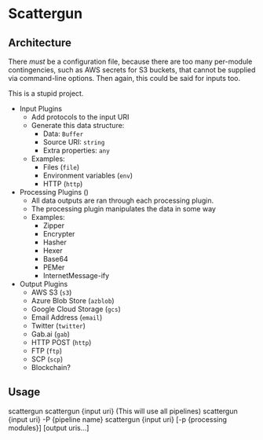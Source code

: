 # Scattergun

## Architecture

There _must_ be a configuration file, because there are too many per-module
contingencies, such as AWS secrets for S3 buckets, that cannot be supplied
via command-line options. Then again, this could be said for inputs too.

This is a stupid project.

- Input Plugins
  - Add protocols to the input URI
  - Generate this data structure:
    - Data: `Buffer`
    - Source URI: `string`
    - Extra properties: `any`
  - Examples:
    - Files (`file`)
    - Environment variables (`env`)
    - HTTP (`http`)
- Processing Plugins ()
  - All data outputs are ran through each processing plugin.
  - The processing plugin manipulates the data in some way
  - Examples:
    - Zipper
    - Encrypter
    - Hasher
    - Hexer
    - Base64
    - PEMer
    - InternetMessage-ify
- Output Plugins
  - AWS S3 (`s3`)
  - Azure Blob Store (`azblob`)
  - Google Cloud Storage (`gcs`)
  - Email Address (`email`)
  - Twitter (`twitter`)
  - Gab.ai (`gab`)
  - HTTP POST (`http`)
  - FTP (`ftp`)
  - SCP (`scp`)
  - Blockchain?

## Usage

scattergun
scattergun {input uri} (This will use all pipelines)
scattergun {input uri} -P {pipeline name}
scattergun {input uri} \[-p {processing modules}\] \[output uris...\]